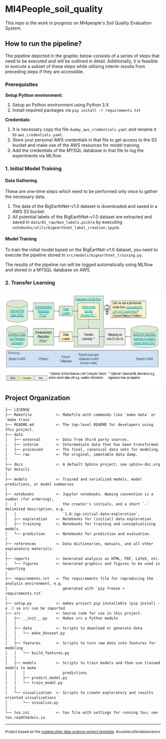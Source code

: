 MI4People_soil_quality
==============================

This repo is the work in progress on MI4people's Soil Quality Evaluation System. 

How to run the pipeline?
------------

The pipeline depicted in the graphic below consists of a series of steps that need to be executed and will be outlined in detail. Additionally, it is feasible to execute a subset of these steps while utilizing interim results from preceding steps if they are accessible.

### Prerequisites

**Setup Python environment**:
1. Setup an Python environment using Python 3.X
2. Install required packages via `pip install -r requirements.txt`

**Credentials**:
1. It is necessary copy the file `dummy_aws_credentials.yaml` and rename it to `aws_credentials.yaml`. 
2. Store your personal AWS credentials in that file to get access to the S3 bucket and make use of the AWS resources for model training.
3. Add the credentials of the MYSQL database in that file to log the experiments via MLflow.

### 1. Initial Model Training

#### Data Gathering
These are one-time steps which need to be performed only once to gather the necessary data.
1. The data of the BigEarthNet-v1.0 dataset is downloaded and saved in a AWS S3 bucket.
2. All potential labels of the BigEarthNet-v1.0 dataset are extracted and saved in `data/01_raw/ben_labels.pickle` by executing `notebooks/utils/bigearthnet_label_creation.ipynb`.

#### Model Training

To train the initial model based on the BigEartNet-v1.0 dataset, you need to execute the pipeline stored in `src/models/bigearthnet_training.py`. 

The results of the pipeline run will be logged automatically using MLflow and stored in a MYSQL database on AWS.

### 2. Transfer Learning

<img src="architecture.png" alt="Development Architecture" height="300"/>

Project Organization
------------

    ├── LICENSE
    ├── Makefile           <- Makefile with commands like `make data` or `make train`
    ├── README.md          <- The top-level README for developers using this project.
    ├── data
    │   ├── external       <- Data from third party sources.
    │   ├── interim        <- Intermediate data that has been transformed.
    │   ├── processed      <- The final, canonical data sets for modeling.
    │   └── raw            <- The original, immutable data dump.
    │
    ├── docs               <- A default Sphinx project; see sphinx-doc.org for details
    │
    ├── models             <- Trained and serialized models, model predictions, or model summaries
    │
    ├── notebooks          <- Jupyter notebooks. Naming convention is a number (for ordering),
    │   |                     the creator's initials, and a short `-` delimited description, e.g.
    │   |                     `1.0-jqp-initial-data-exploration`.
    │   ├── exploration    <- Notebooks for (initial) data exploration.
    │   ├── training       <- Notebooks for training and conceptualizing models.
    │   └── prediction     <- Notebooks for prediction and evaluation.
    |
    ├── references         <- Data dictionaries, manuals, and all other explanatory materials.
    │
    ├── reports            <- Generated analysis as HTML, PDF, LaTeX, etc.
    │   └── figures        <- Generated graphics and figures to be used in reporting
    │
    ├── requirements.txt   <- The requirements file for reproducing the analysis environment, e.g.
    │                         generated with `pip freeze > requirements.txt`
    │
    ├── setup.py           <- makes project pip installable (pip install -e .) so src can be imported
    ├── src                <- Source code for use in this project.
    │   ├── __init__.py    <- Makes src a Python module
    │   │
    │   ├── data           <- Scripts to download or generate data
    │   │   └── make_dataset.py
    │   │
    │   ├── features       <- Scripts to turn raw data into features for modeling
    │   │   └── build_features.py
    │   │
    │   ├── models         <- Scripts to train models and then use trained models to make
    │   │   │                 predictions
    │   │   ├── predict_model.py
    │   │   └── train_model.py
    │   │
    │   └── visualization  <- Scripts to create exploratory and results oriented visualizations
    │       └── visualize.py
    │
    └── tox.ini            <- tox file with settings for running tox; see tox.readthedocs.io

--------

<p><small>Project based on the <a target="_blank" href="https://drivendata.github.io/cookiecutter-data-science/">cookiecutter data science project template</a>. #cookiecutterdatascience</small></p>
